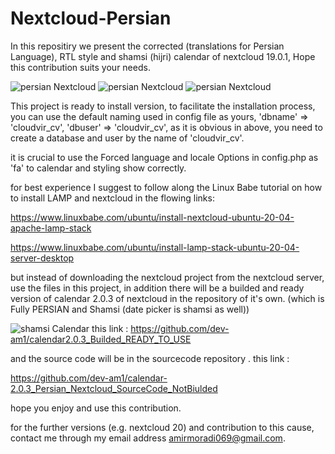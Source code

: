 # Nextcloud-Persian

In this repositiry we present the corrected (translations for Persian Language), RTL style and shamsi (hijri) calendar of nextcloud 19.0.1, Hope this contribution suits your needs.

![persian Nextcloud](https://github.com/dev-am1/Nextcloud-Persian/edit/master/1.png?raw=true)
![persian Nextcloud](https://github.com/dev-am1/Nextcloud-Persian/edit/master/2.png?raw=true)
![persian Nextcloud](https://github.com/dev-am1/Nextcloud-Persian/edit/master/3.png?raw=true)


This project is ready to install version, 
to facilitate the installation process, 
you can use the default naming used in config file as yours,
'dbname' => 'cloudvir_cv',
'dbuser' => 'cloudvir_cv',
as it is obvious in above, you need to create a database and user by the name of 'cloudvir_cv'.

it is crucial to use the Forced language and locale Options in config.php as 'fa' to calendar and styling show correctly.

for best experience I suggest to follow along the Linux Babe tutorial on how to install LAMP and nextcloud in the flowing links:

https://www.linuxbabe.com/ubuntu/install-nextcloud-ubuntu-20-04-apache-lamp-stack

https://www.linuxbabe.com/ubuntu/install-lamp-stack-ubuntu-20-04-server-desktop

but instead of downloading the nextcloud project from the nextcloud server, use the files in this project, 
in addition there will be a builded and ready version of calendar 2.0.3 of nextcloud in the repository of it's own. (which is Fully PERSIAN and Shamsi (date picker is shamsi as well))

![shamsi Calendar](https://github.com/dev-am1/Nextcloud-Persian/edit/master/1c.png?raw=true)
this link : 
https://github.com/dev-am1/calendar2.0.3_Builded_READY_TO_USE

and the source code will be in the sourcecode repository . 
this link : 

https://github.com/dev-am1/calendar-2.0.3_Persian_Nextcloud_SourceCode_NotBiulded

hope you enjoy and use this contribution. 

for the further versions (e.g. nextcloud 20) and contribution to this cause, contact me through my email address amirmoradi069@gmail.com.
